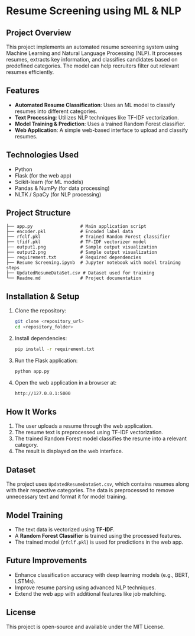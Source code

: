 # Resume Screening using ML & NLP 

## Project Overview
This project implements an automated resume screening system using Machine Learning and Natural Language Processing (NLP). It processes resumes, extracts key information, and classifies candidates based on predefined categories. The model can help recruiters filter out relevant resumes efficiently.

## Features
- **Automated Resume Classification**: Uses an ML model to classify resumes into different categories.
- **Text Processing**: Utilizes NLP techniques like TF-IDF vectorization.
- **Model Training & Prediction**: Uses a trained Random Forest classifier.
- **Web Application**: A simple web-based interface to upload and classify resumes.

## Technologies Used
- Python
- Flask (for the web app)
- Scikit-learn (for ML models)
- Pandas & NumPy (for data processing)
- NLTK / SpaCy (for NLP processing)

## Project Structure
```
├── app.py                  # Main application script
├── encoder.pkl             # Encoded label data
├── rfclf.pkl               # Trained Random Forest classifier
├── tfidf.pkl               # TF-IDF vectorizer model
├── output1.png             # Sample output visualization
├── output2.png             # Sample output visualization
├── requirement.txt         # Required dependencies
├── Resume Screening.ipynb  # Jupyter notebook with model training steps
├── UpdatedResumeDataSet.csv # Dataset used for training
└── Readme.md               # Project documentation
```

## Installation & Setup
1. Clone the repository:
   ```sh
   git clone <repository_url>
   cd <repository_folder>
   ```
2. Install dependencies:
   ```sh
   pip install -r requirement.txt
   ```
3. Run the Flask application:
   ```sh
   python app.py
   ```
4. Open the web application in a browser at:
   ```sh
   http://127.0.0.1:5000
   ```

## How It Works
1. The user uploads a resume through the web application.
2. The resume text is preprocessed using TF-IDF vectorization.
3. The trained Random Forest model classifies the resume into a relevant category.
4. The result is displayed on the web interface.

## Dataset
The project uses `UpdatedResumeDataSet.csv`, which contains resumes along with their respective categories. The data is preprocessed to remove unnecessary text and format it for model training.

## Model Training
- The text data is vectorized using **TF-IDF**.
- A **Random Forest Classifier** is trained using the processed features.
- The trained model (`rfclf.pkl`) is used for predictions in the web app.

## Future Improvements
- Enhance classification accuracy with deep learning models (e.g., BERT, LSTMs).
- Improve resume parsing using advanced NLP techniques.
- Extend the web app with additional features like job matching.


## License
This project is open-source and available under the MIT License.


